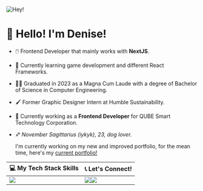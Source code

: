 ![Hey!](https://github.com/frontendenn/frontendenn/assets/167755015/4d9e607d-5efd-4da5-94a3-6c9611d8f85c)

# 👋 Hello! I'm Denise!
- 🖱️ Frontend Developer that mainly works with **NextJS**. 
- 🧠 Currently learning game development and different React Frameworks. 
- 👩‍🎓 Graduated in 2023 as a Magna Cum Laude with a degree of Bachelor of Science in Computer Engineering.
- 🖌️ Former Graphic Designer Intern at Humble Sustainability.
- 💼 Currently working as a **Frontend Developer** for QUBE Smart Technology Corporation.
- ♐ *November Sagittarius (iykyk), 23, dog lover.*

  I'm currently working on my new and improved portfolio, for the mean time, here's my [current portfolio!](https://dennnfrancisco.my.canva.site)

|💻 My Tech Stack Skills |📞 Let's Connect! |
| ---      | ---       |
| <img src="https://skillicons.dev/icons?i=aws,bootstrap,css,figma,git,github,html,js,materialui,mongodb,nextjs,nodejs,notion,npm,ps,postman,react,sass,tailwind,ts,vercel,vscode,windows,wordpress" />| <a href="https://www.linkedin.com/in/dennnfrancisco/"><img src="https://ziadoua.github.io/m3-Markdown-Badges/badges/LinkedIn/linkedin1.svg"/></a><a href="https://dennnfrancisco.my.canva.site"><img src="https://ziadoua.github.io/m3-Markdown-Badges/badges/MyPortfolio/myportfolio1.svg"/></a>

<!--# 💻 Tech Stack
<p align="center">
    <img src="https://skillicons.dev/icons?i=aws,bootstrap,css,figma,git,github,html,js,materialui,mongodb,nextjs,nodejs,notion,npm,ps,postman,react,sass,tailwind,ts,vercel,vscode,windows,wordpress" />
</p>

# 📞 Contact 
  <p align="center">
  <a href="https://www.linkedin.com/in/dennnfrancisco/"><img src="https://ziadoua.github.io/m3-Markdown-Badges/badges/LinkedIn/linkedin1.svg"/></a>
    <a href="dennnfrancisco.my.canva.site"><img src="https://ziadoua.github.io/m3-Markdown-Badges/badges/MyPortfolio/myportfolio1.svg"/></a>
    <a href="mailto:dennnfrancisco@gmail.com"><img src="https://ziadoua.github.io/m3-Markdown-Badges/badges/Gmail/gmail1.svg"/></a>
</p>
>
